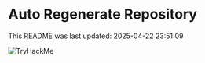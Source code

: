 # Auto Regenerate Repository

This README was last updated: 2025-04-22 23:51:09

 ![TryHackMe](https://tryhackme.com/badge/533634)
